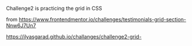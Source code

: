 Challenge2 is practicing the grid in CSS

from https://www.frontendmentor.io/challenges/testimonials-grid-section-Nnw6J7Un7

 https://ilyasgarad.github.io/challanges/challenge2-grid-
